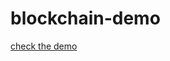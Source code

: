 # blockchain-demo
[check the demo](https://iamrahulrnair.github.io/blockchain-demo/bitcoin/index.html)
